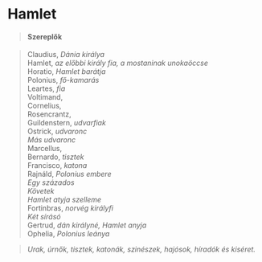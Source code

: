 <!-- ======================================================================
--- Search engine
title:          Hamlet
keywords:       Hamlet, tragédia
description:    William Shakespeare: Hamlet.
--- Menu system
order:          40
text:           Hamlet
hidden:         false
umbel:          false
--- Page properties
id:             /tragedies/hamlet
document:       
layout:         layout-2-left
$-left:         play-list
searchable:     true
======================================================================= -->

# Hamlet

>   #### Szereplők
    
>   Claudius, _Dánia királya_  
    Hamlet, _az előbbi király fia, a mostaninak unokaöccse_  
    Horatio, _Hamlet barátja_  
    Polonius, _fő-kamarás_  
    Leartes, _fia_  
    Voltimand,  
    Cornelius,  
    Rosencrantz,  
    Guildenstern, _udvarfiak_  
    Ostrick, _udvaronc_  
    _Más udvaronc_  
    Marcellus,  
    Bernardo, _tisztek_  
    Francisco, _katona_  
    Rajnáld, _Polonius embere_  
    _Egy százados_  
    _Követek_  
    _Hamlet atyja szelleme_  
    Fortinbras, _norvég királyfi_  
    _Két sírásó_  
    Gertrud, _dán királyné, Hamlet anyja_  
    Ophelia, _Polonius leánya_  
    
>   _Urak, úrnők, tisztek, katonák, szinészek, hajósok, híradók és kiséret._
